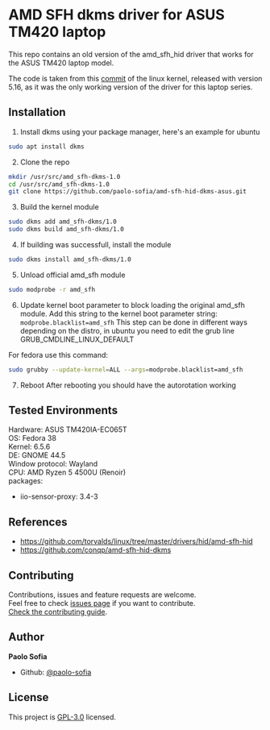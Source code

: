 # AMD SFH dkms driver for ASUS TM420 laptop
This repo contains an old version of the amd_sfh_hid driver that works for the ASUS TM420 laptop model.

The code is taken from this [commit](https://github.com/torvalds/linux/commit/a6e757e3a1c723341004fe55403970f9c7b83f4c) of the linux kernel, released with version 5.16, as it was the only working version of the driver for this laptop series.

## Installation

1. Install dkms using your package manager, here's an example for ubuntu
```bash
sudo apt install dkms
```

2. Clone the repo
```bash
mkdir /usr/src/amd_sfh-dkms-1.0
cd /usr/src/amd_sfh-dkms-1.0
git clone https://github.com/paolo-sofia/amd-sfh-hid-dkms-asus.git
```

3. Build the kernel module
```bash
sudo dkms add amd_sfh-dkms/1.0
sudo dkms build amd_sfh-dkms/1.0
```

4. If building was successfull, install the module
```bash
sudo dkms install amd_sfh-dkms/1.0
```

5. Unload official amd_sfh module
```bash
sudo modprobe -r amd_sfh
```

6. Update kernel boot parameter to block loading the original amd_sfh module.
Add this string to the kernel boot parameter string:
`modprobe.blacklist=amd_sfh` 
This step can be done in different ways depending on the distro, in ubuntu you need to edit the grub line GRUB_CMDLINE_LINUX_DEFAULT

For fedora use this command:
```bash
sudo grubby --update-kernel=ALL --args=modprobe.blacklist=amd_sfh
```

7. Reboot
After rebooting you should have the autorotation working

## Tested Environments
Hardware: ASUS TM420IA-EC065T  
OS: Fedora 38  
Kernel: 6.5.6  
DE: GNOME 44.5  
Window protocol: Wayland  
CPU: AMD Ryzen 5 4500U (Renoir)  
packages: 
- iio-sensor-proxy: 3.4-3 

## References
- https://github.com/torvalds/linux/tree/master/drivers/hid/amd-sfh-hid
- https://github.com/conqp/amd-sfh-hid-dkms

## Contributing

Contributions, issues and feature requests are welcome.<br />
Feel free to check [issues page](https://github.com/paolo-sofia/amd-sfh-hid-dkms-asus/issues) if you want to contribute.<br />
[Check the contributing guide](./CONTRIBUTING.md).<br />

## Author

**Paolo Sofia**

- Github: [@paolo-sofia](https://github.com/paolo-sofia)

## License

This project is [GPL-3.0](https://github.com/paolo-sofia/amd-sfh-hid-dkms-asus/blob/master/LICENSE) licensed.
